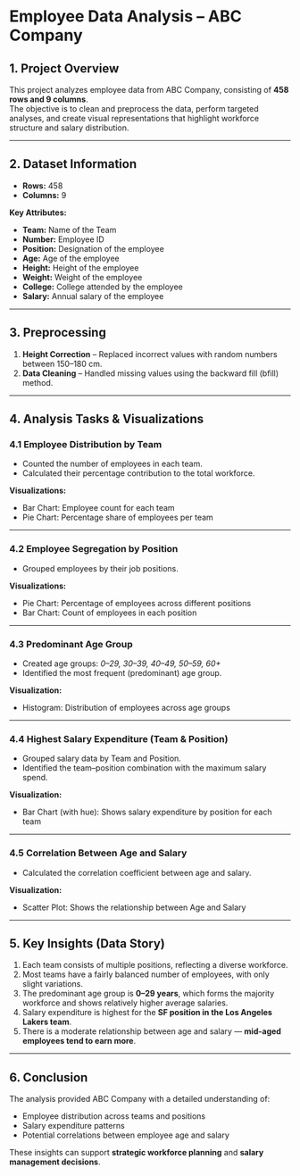 # Employee Data Analysis – ABC Company

## 1. Project Overview
This project analyzes employee data from ABC Company, consisting of **458 rows and 9 columns**.  
The objective is to clean and preprocess the data, perform targeted analyses, and create visual representations that highlight workforce structure and salary distribution.

---

## 2. Dataset Information
- **Rows:** 458  
- **Columns:** 9  

**Key Attributes:**
- **Team:** Name of the Team  
- **Number:** Employee ID  
- **Position:** Designation of the employee  
- **Age:** Age of the employee  
- **Height:** Height of the employee  
- **Weight:** Weight of the employee  
- **College:** College attended by the employee  
- **Salary:** Annual salary of the employee  

---

## 3. Preprocessing
1. **Height Correction** – Replaced incorrect values with random numbers between 150–180 cm.  
2. **Data Cleaning** – Handled missing values using the backward fill (bfill) method.  

---

## 4. Analysis Tasks & Visualizations

### 4.1 Employee Distribution by Team
- Counted the number of employees in each team.  
- Calculated their percentage contribution to the total workforce.  

**Visualizations:**  
- Bar Chart: Employee count for each team  
- Pie Chart: Percentage share of employees per team  

---

### 4.2 Employee Segregation by Position
- Grouped employees by their job positions.  

**Visualizations:**  
- Pie Chart: Percentage of employees across different positions  
- Bar Chart: Count of employees in each position  

---

### 4.3 Predominant Age Group
- Created age groups: *0–29, 30–39, 40–49, 50–59, 60+*  
- Identified the most frequent (predominant) age group.  

**Visualization:**  
- Histogram: Distribution of employees across age groups  

---

### 4.4 Highest Salary Expenditure (Team & Position)
- Grouped salary data by Team and Position.  
- Identified the team–position combination with the maximum salary spend.  

**Visualization:**  
- Bar Chart (with hue): Shows salary expenditure by position for each team  

---

### 4.5 Correlation Between Age and Salary
- Calculated the correlation coefficient between age and salary.  

**Visualization:**  
- Scatter Plot: Shows the relationship between Age and Salary  

---

## 5. Key Insights (Data Story)
1. Each team consists of multiple positions, reflecting a diverse workforce.  
2. Most teams have a fairly balanced number of employees, with only slight variations.  
3. The predominant age group is **0–29 years**, which forms the majority workforce and shows relatively higher average salaries.  
4. Salary expenditure is highest for the **SF position in the Los Angeles Lakers team**.  
5. There is a moderate relationship between age and salary — **mid-aged employees tend to earn more**.  

---

## 6. Conclusion
The analysis provided ABC Company with a detailed understanding of:  
- Employee distribution across teams and positions  
- Salary expenditure patterns  
- Potential correlations between employee age and salary  

These insights can support **strategic workforce planning** and **salary management decisions**.

